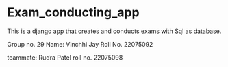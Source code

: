 # Exam_conducting_app
This is a django app that creates and conducts exams with Sql as database.


Group no. 29
Name: Vinchhi Jay
Roll No. 22075092


teammate: Rudra Patel
roll no. 22075098
